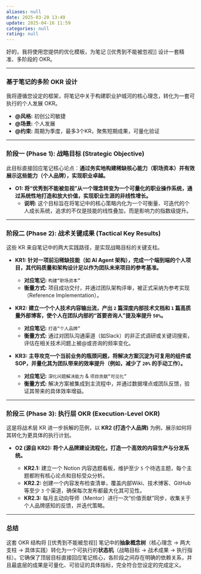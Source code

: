 ```yaml
---
aliases: null
date: 2025-03-20 13:49
update: 2025-04-16 11:59
categories: null
rating: null
---
```

好的，我将使用您提供的优化模板，为笔记 [[优秀到不能被忽视]] 设计一套精准、多阶段的 OKR。

---

### **基于笔记的多阶 OKR 设计**

我将遵循您设定的框架，将笔记中关于构建职业护城河的核心理念，转化为一套可执行的个人发展 OKR。

*   **@风格:** 初创公司敏捷
*   **@场景:** 个人发展
*   **@约束:** 周期为季度，最多3个KR，聚焦短期成果，可量化验证

---

### **阶段一 (Phase 1): 战略目标 (Strategic Objective)**

此目标直接回应笔记核心论点：**通过务实地构建稀缺核心能力（职场资本）并有效展示这些能力（个人品牌），实现职业卓越。**

*   **O1: 将“优秀到不能被忽视”从一个理念转变为一个可量化的职业操作系统，通过系统性地打造和放大价值，实现职业生涯的非线性增长。**
    *   **说明:** 这个目标旨在将笔记中的核心策略内化为一个可衡量、可迭代的个人成长系统，追求的不仅是技能的线性叠加，而是影响力的指数级提升。

---

### **阶段二 (Phase 2): 战术关键成果 (Tactical Key Results)**

这些 KR 来自笔记中的两大实践路径，是实现战略目标的关键支柱。

*   **KR1: 针对一项前沿稀缺技能（如 AI Agent 架构），完成一个端到端的个人项目，其代码质量和架构设计足以作为团队未来项目的参考基准。**
    *   **对应笔记:** `构建“职场资本”`
    *   **衡量方式:** 项目成功交付，并通过团队架构评审，被正式采纳为参考实现（Reference Implementation）。

*   **KR2: 建立一个个人技术内容输出流，产出 `2` 篇深度内部技术文档和 `1` 篇高质量外部博客，使个人在团队内部的“首要咨询人”提及率提升 `50%`。**
    *   **对应笔记:** `打造“个人品牌”`
    *   **衡量方式:** 通过对团队沟通渠道（如Slack）的非正式调研或关键词搜索，评估在相关技术问题上被@或咨询的频率变化。

*   **KR3: 主导攻克一个当前业务的瓶颈问题，将解决方案沉淀为可复用的组件或SOP，并量化其为团队带来的效率提升（例如，减少了 `20%` 的手动工作）。**
    *   **对应笔记:** `深化问题解决能力` & `项目贡献“可见化”`
    *   **衡量方式:** 解决方案被集成到主流程中，并通过数据埋点或团队反馈，验证其带来的具体效率增益。

---

### **阶段三 (Phase 3): 执行层 OKR (Execution-Level OKR)**

这是将战术层 KR 进一步拆解的范例，以 **KR2 (打造个人品牌)** 为例，展示如何将其转化为更具体的执行计划。

*   **O2 (源自 KR2): 将个人品牌建设流程化，打造一个高效的内容生产与分发系统。**

    *   **KR2.1:** 建立一个 Notion 内容选题看板，维护至少 `5` 个待选主题，每个主题都附有核心论点和目标受众分析。
    *   **KR2.2:** 创建一个内容发布检查清单，覆盖内部Wiki、技术博客、GitHub等至少 `3` 个渠道，确保每次发布都最大化其可见性。
    *   **KR2.3:** 每月主动向导师（Mentor）进行一次“价值贡献”同步，收集关于个人品牌感知的反馈，并迭代策略。

---

### **总结**

这套 OKR 结构将 [[优秀到不能被忽视]] 笔记中的**抽象概念树**（核心理念 → 两大支柱 → 具体实践）转化为一个可执行的**状态机**（战略目标 → 战术成果 → 执行指标）。它确保了顶层目标直接回应笔记核心，各阶段之间存在明确的依赖关系，并且最底层的成果是可量化、可验证的具体指标，完全符合您设定的完成定义。